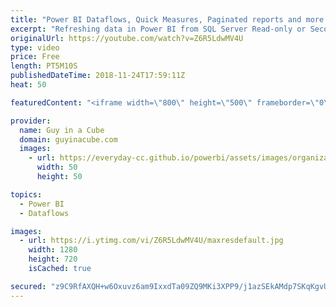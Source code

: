 ```yaml
---
title: "Power BI Dataflows, Quick Measures, Paginated reports and more... (November 26, 2018)"
excerpt: "Refreshing data in Power BI from SQL Server Read-only or Secondary Replica’s (@GilbertQue) https://community.powerbi.com/t5/Community-Blog/Refreshing-data-in-Power-BI-from-SQL-Server-Read-only-or/ba-p/568908  Quick Measures in Power BI: You don’t have to write DAX!? (@Rad_Reza) http://radacad.com/quick-measures-in-power-bi-you-dont-have-to-write-dax"
originalUrl: https://youtube.com/watch?v=Z6R5LdwMV4U
type: video
price: Free
length: PT5M10S
publishedDateTime: 2018-11-24T17:59:11Z
heat: 50

featuredContent: "<iframe width=\"800\" height=\"500\" frameborder=\"0\" src=\"https://www.youtube.com/embed/Z6R5LdwMV4U\" allow=\"accelerometer; autoplay; encrypted-media; gyroscope; picture-in-picture\" allowfullscreen></iframe>"

provider:
  name: Guy in a Cube
  domain: guyinacube.com
  images:
    - url: https://everyday-cc.github.io/powerbi/assets/images/organizations/guyinacube.com-50x50.jpg
      width: 50
      height: 50

topics:
  - Power BI
  - Dataflows

images:
  - url: https://i.ytimg.com/vi/Z6R5LdwMV4U/maxresdefault.jpg
    width: 1280
    height: 720
    isCached: true

secured: "z9C9RfAXQH+w6Oxuvz6am9IxxdTa09ZQ9MKi3XPP9/j1azSEkAMdp7SKqKgvUjBrrc6odkpX1yF/KC4tucWps4YQSG/rEevvZdnEMmFepaXu0Q/ZRptfzSSUzMli+Lq0oRxqTd6m1P/xihwdLgCpcATLUrdlVR81OiRQzjlrzT2KYpRsjV9FftY8PjvgbIk5wdLvUvC+lK1Qne62z7wTsy66TRTMCGzPaxeW0HyEj8g6zTxuyfWV0VqTiI2LbQ7YQso2WozxNQFmYeFKCkP9tjY3o1DbE5WGY2HSN8pwo3vQzeP8fhVthnmvVgIzQ03z7i4gO450Jh4HHO93XbaEexKcB7hp9O1weVuh39cDXTyejAQYVBrSe9HhKKWBm7M1kPZNnjTn+A/wjWf8YFjpzTxKNAwxExUsa7c+3i3aS98=;IiDI/VOrSL1yoqAdztnJzQ=="
---
```


